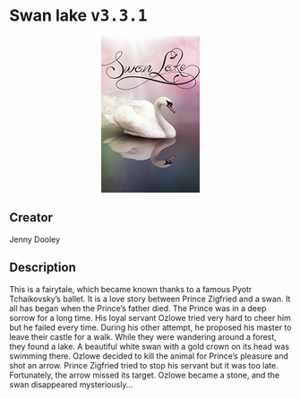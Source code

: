 
# Swan lake <kbd>v3.3.1</kbd>

<center>
  <img src="./cover-1024.jpg"/>
</center>

## Creator
Jenny Dooley

## Description
<p>This is a fairytale, which became known thanks to a famous Pyotr Tchaikovsky’s ballet. It is a love story between Prince Zigfried and a swan. It all has began when the Prince’s father died. The Prince was in a deep sorrow for a long time. His loyal servant Ozlowe tried very hard to cheer him but he failed every time. During his other attempt, he proposed his master to leave their castle for a walk. While they were wandering around a forest, they found a lake. A beautiful white swan with a gold crown on its head was swimming there. Ozlowe decided to kill the animal for Prince’s pleasure and shot an arrow. Prince Zigfried tried to stop his servant but it was too late. Fortunately, the arrow missed its target. Ozlowe became a stone, and the swan disappeared mysteriously…</p>
